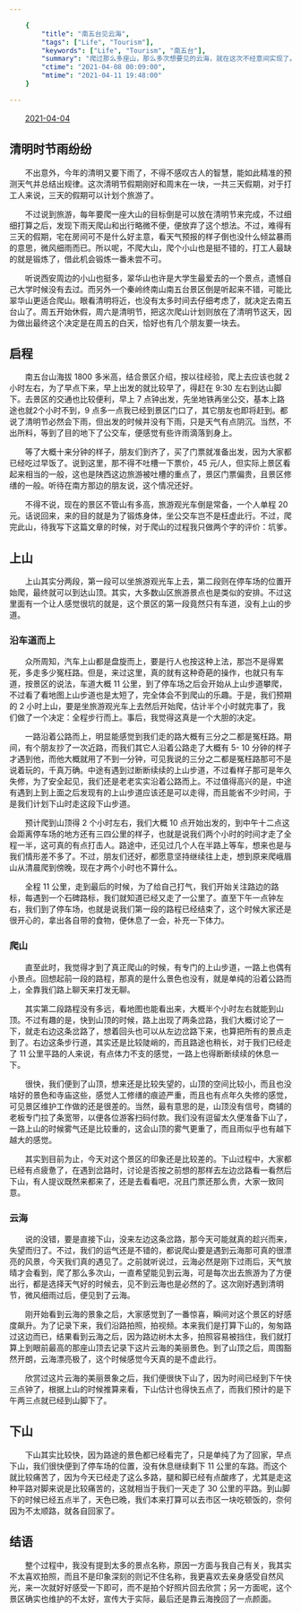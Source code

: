 ```yaml
---

    {
        "title": "南五台见云海",
        "tags": ["Life", "Tourism"],
        "keywords": ["Life", "Tourism", "南五台"],
        "summary": "爬过那么多座山，那么多次想要见的云海，就在这次不经意间实现了。",
        "ctime": "2021-04-08 00:09:00",
        "mtime": "2021-04-11 19:48:00"
    }

---
```


　　<u>2021-04-04</u>

## 清明时节雨纷纷

　　不出意外，今年的清明又要下雨了，不得不感叹古人的智慧，能如此精准的预测天气并总结出规律。这次清明节假期刚好和周末在一块，一共三天假期，对于打工人来说，三天的假期可以计划个旅游了。

　　不过说到旅游，每年要爬一座大山的目标倒是可以放在清明节来完成，不过细细打算之后，发现下雨天爬山和出行略微不便，便放弃了这个想法。不过，难得有三天的假期，宅在房间可不是什么好主意，看天气预报的样子倒也没什么倾盆暴雨的意思，微风细雨而已。所以呢，不爬大山，爬个小山也是挺不错的，打工人最缺的就是锻炼了，借此机会锻炼一番未尝不可。
  
　　听说西安周边的小山也挺多，翠华山也许是大学生最爱去的一个景点，遗憾自己大学时候没有去过。而另外一个秦岭终南山南五台景区倒是听起来不错，可能比翠华山更适合爬山。眼看清明将近，也没有太多时间去仔细考虑了，就决定去南五台山了。周五开始休假，周六是清明节，把这次爬山计划则放在了清明节这天，因为做出最终这个决定是在周五的白天，恰好也有几个朋友要一块去。
  
## 启程

　　南五台山海拔 1800 多米高，结合景区介绍，按以往经验，爬上去应该也就 2 小时左右，为了早点下来，早上出发的就比较早了，得赶在 9:30 左右到达山脚下。去景区的交通也比较便利，早上 7 点钟出发，先坐地铁再坐公交，基本上路途也就2个小时不到，9 点多一点我已经到景区门口了，其它朋友也即将赶到。都说了清明节必然会下雨，但出发的时候并没有下雨，只是天气有点阴沉。当然，不出所料，等到了目的地下了公交车，便感觉有些许雨滴落到身上。
  
　　等了大概十来分钟的样子，朋友们到齐了，买了门票就准备出发，因为大家都已经吃过早饭了。说到这里，那不得不吐槽一下票价，45 元/人，但实际上景区看起来相当的一般，这也是陕西这边旅游被吐槽的重点了，景区门票偏贵，且景区修缮的一般。听待在南方那边的朋友说，这个情况还好。
  
　　不得不说，现在的景区不管山有多高，旅游观光车倒是常备，一个人单程 20 元。话说回来，来的目的就是为了锻炼身体，坐公交车岂不是枉虚此行。不过，爬完此山，待我写下这篇文章的时候，对于爬山的过程我只做两个字的评价：坑爹。
  
## 上山

　　上山其实分两段，第一段可以坐旅游观光车上去，第二段则在停车场的位置开始爬，最终就可以到达山顶。其实，大多数山区旅游景点也是类似的安排。不过这里面有一个让人感觉很坑的就是，这个景区的第一段竟然只有车道，没有上山的步道。
  
### 沿车道而上

　　众所周知，汽车上山都是盘旋而上，要是行人也按这种上法，那岂不是得累死，多走多少冤枉路。但是，来过这里，真的就有这种奇葩的操作，也就只有车道，按景区的说法，车道大概 11 公里，到了停车场之后会开始从上山步道攀爬，不过看了看地图上山步道也是太短了，完全体会不到爬山的乐趣。于是，我们预期的 2 小时上山，要是坐旅游观光车上去然后开始爬，估计半个小时就完事了，我们做了一个决定：全程步行而上。事后，我觉得这真是一个大胆的决定。
  
　　一路沿着公路而上，明显能感觉到我们走的路大概有三分之二都是冤枉路。期间，有个朋友抄了一次近路，而我们其它人沿着公路走了大概有 5- 10 分钟的样子才遇到他，而他大概就用了不到一分钟，可见我说的三分之二都是冤枉路那可不是说着玩的，千真万确。中途有遇到过断断续续的上山步道，不过看样子那可是年久失修，为了安全起见，我们还是老老实实沿着公路而上。不过值得高兴的是，中途有遇到上到上面之后发现有的上山步道应该还是可以走得，而且能省不少时间，于是我们计划下山时走这段下山步道。
  
　　预计爬到山顶得 2 个小时左右，我们大概 10 点开始出发的，到中午十二点这会距离停车场的地方还有三四公里的样子，也就是说我们两个小时的时间才走了全程一半，这可真的有点打击人。路途中，还见过几个人在半路上等车，想来也是与我们情形差不多了。不过，朋友们还好，都愿意坚持继续往上走，想到原来爬峨眉山从清晨爬到傍晚，现在才两个小时也不算什么。
  
　　全程 11 公里，走到最后的时候，为了给自己打气，我们开始关注路边的路标，每遇到一个石碑路标，我们就知道已经又走了一公里了。直至下午一点钟左右，我们到了停车场，也就是说我们第一段的路程已经结束了，这个时候大家还是很开心的，拿出各自带的食物，便休息了一会，补充一下体力。
  
### 爬山

　　直至此时，我觉得才到了真正爬山的时候，有专门的上山步道，一路上也偶有小景点。回想起前一段的路程，那真的是什么景色也没有，就是单纯的沿着公路而上，全靠我们路上聊天来打发无聊。
  
　　其实第二段路程没有多远，看地图也能看出来，大概半个小时左右就能到山顶。不过有趣的是，快到山顶的时候，路上出现了两条岔路，我们大概讨论了一下，就走右边这条岔路了，想着回头也可以从左边岔路下来，也算把所有的景点走到了。右边这条步行道，其实还是比较陡峭的，而且路途也稍长，对于我们已经走了 11 公里平路的人来说，有点体力不支的感觉，一路上也得断断续续的休息一下。
  
　　很快，我们便到了山顶，想来还是比较失望的，山顶的空间比较小，而且也没啥好的景色和寺庙这些，感觉人工修缮的痕迹严重，而且也有点年久失修的感觉，可见景区维护工作做的还是很差的。当然，最有意思的是，山顶没有信号，商铺的老板专门拉了条宽带，以便各位游客扫码付款。我们没有逗留太久便准备下山了，一路上山的时候雾气还是比较重的，这会山顶的雾气更重了，而且雨似乎也有越下越大的感觉。
  
　　其实到目前为止，今天对这个景区的印象还是比较差的。下山过程中，大家都已经有点疲惫了，在遇到岔路时，讨论是否按之前想的那样去左边岔路看一看然后下山，有人提议既然来都来了，还是去看看吧，况且门票还那么贵，大家一致同意。
  
### 云海

　　说的没错，要是直接下山，没来左边这条岔路，那今天可能就真的趁兴而来，失望而归了。不过，我们的运气还是不错的，都说爬山要是遇到云海那可真的很漂亮的风景，今天我们真的遇见了。之前就听说过，云海必然是刚下过雨后，天气放晴才会看到，爬了那么多次山，一直希望能见到云海，可是每次出去旅游为了方便出行，都是选择天气好的时候去，见不到云海也是必然的了。这次刚好遇到清明节，微风细雨过后，便见到了云海。
  
　　刚开始看到云海的景象之后，大家感觉到了一番惊喜，瞬间对这个景区的好感度飙升。为了记录下来，我们沿路拍照，拍视频。本来我们是打算下山的，匆匆路过这边而已，结果看到云海之后，因为路边树木太多，拍照容易被挡住，我们就打算上到眼前最高的那座山顶去记录下这片云海的美丽景色。到了山顶之后，周围豁然开朗，云海漂亮极了，这个时候感觉今天真的是不虚此行。
  
　　欣赏过这片云海的美丽景象之后，我们便很快下山了，因为时间已经到下午快三点钟了，根据上山的时候推算来看，下山估计也得快五点了，而我们预计的是下午两三点就已经到山脚下了。
  
  
## 下山

　　下山其实比较快，因为路途的景色都已经看完了，只是单纯了为了回家，早点下山，我们很快便到了停车场的位置，没有休息继续剩下 11 公里的车路。而这个就比较痛苦了，因为今天已经走了这么多路，腿和脚已经有点酸疼了，尤其是走这种平路对脚来说是比较痛苦的，这就相当于我们一天走了 30 公里的平路。到山脚下的时候已经五点半了，天色已晚，我们本来打算可以去市区一块吃顿饭的，奈何因为不太顺路，就各自回家了。
  
## 结语

　　整个过程中，我没有提到太多的景点名称，原因一方面与我自己有关，我其实不太喜欢拍照，而且不是印象深刻的则记不住名称，我更喜欢去亲身感受自然风光，来一次就好好感受一下即可，而不是拍个好照片回去欣赏；另一方面呢，这个景区确实也维护的不太好，宣传大于实际，最后还是靠云海挽回了一点颜面。